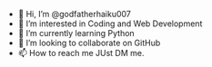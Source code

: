 - 👋 Hi, I’m @godfatherhaiku007
- 👀 I’m interested in Coding and Web Development
- 🌱 I’m currently learning Python
- 💞️ I’m looking to collaborate on GitHub
- 📫 How to reach me JUst DM me.

<!---
godfatherhaiku007/godfatherhaiku007 is a ✨ special ✨ repository because its `README.md` (this file) appears on your GitHub profile.
You can click the Preview link to take a look at your changes.
--->

